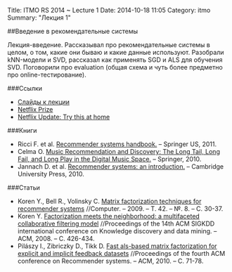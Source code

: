 Title: ITMO RS 2014 ~ Lecture 1
Date: 2014-10-18 11:05
Category: itmo
Summary: "Лекция 1"


##Введение в рекомендательные системы

Лекция-введение. Рассказывал про рекомендательные системы в целом, о том, какие они бываю и какие данные используют.
Разобрали kNN-модели и SVD, рассказал как применять SGD и ALS для обучения SVD. Поговорили про evaluation (общая схема и чуть более предметно про online-тестирование).

###Ссылки
 * [Слайды к лекции](http://www.slideshare.net/AndreyDanilchenko/itmo-recsys-course-autumn-2014-lecture1-introduction-knn-svd)
 * [Netflix Prize](http://www.netflixprize.com/)
 * [Netflix Update: Try this at home](http://sifter.org/~simon/journal/20061211.html)

###Книги
 * Ricci F. et al. [Recommender systems handbook.](http://yadi.sk/d/pq3fcJgT9voSt) – Springer US, 2011.
 * Celma O. [Music Recommendation and Discovery: The Long Tail, Long Fail, and Long Play in the Digital Music Space.](http://yadi.sk/d/l0ZSsEY69STGT) – Springer, 2010.
 * Jannach D. et al. [Recommender systems: an introduction.](http://www.amazon.com/Recommender-Systems-Introduction-Dietmar-Jannach/dp/0521493366) – Cambridge University Press, 2010.

###Статьи
 * Koren Y., Bell R., Volinsky C. [Matrix factorization techniques for recommender systems](https://yadi.sk/i/CGSXNzr4c89ZY) //Computer. – 2009. – Т. 42. – №. 8. – С. 30-37.
 * Koren Y. [Factorization meets the neighborhood: a multifaceted collaborative filtering model](http://yadi.sk/d/pTVIQqFP6TjWm) //Proceedings of the 14th ACM SIGKDD international conference on Knowledge discovery and data mining. – ACM, 2008. – С. 426-434.
 * Pilászy I., Zibriczky D., Tikk D. [Fast als-based matrix factorization for explicit and implicit feedback datasets](http://yadi.sk/d/ye_l0Z0u6vUvO) //Proceedings of the fourth ACM conference on Recommender systems. – ACM, 2010. – С. 71-78.
